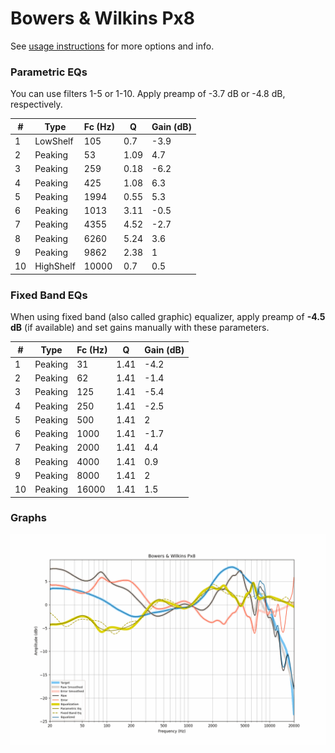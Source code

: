 # Bowers & Wilkins Px8
See [usage instructions](https://github.com/jaakkopasanen/AutoEq#usage) for more options and info.

### Parametric EQs
You can use filters 1-5 or 1-10. Apply preamp of -3.7 dB or -4.8 dB, respectively.

|   # | Type      |   Fc (Hz) |    Q |   Gain (dB) |
|-----|-----------|-----------|------|-------------|
|   1 | LowShelf  |       105 | 0.7  |        -3.9 |
|   2 | Peaking   |        53 | 1.09 |         4.7 |
|   3 | Peaking   |       259 | 0.18 |        -6.2 |
|   4 | Peaking   |       425 | 1.08 |         6.3 |
|   5 | Peaking   |      1994 | 0.55 |         5.3 |
|   6 | Peaking   |      1013 | 3.11 |        -0.5 |
|   7 | Peaking   |      4355 | 4.52 |        -2.7 |
|   8 | Peaking   |      6260 | 5.24 |         3.6 |
|   9 | Peaking   |      9862 | 2.38 |         1   |
|  10 | HighShelf |     10000 | 0.7  |         0.5 |

### Fixed Band EQs
When using fixed band (also called graphic) equalizer, apply preamp of **-4.5 dB** (if available) and set gains manually with these parameters.

|   # | Type    |   Fc (Hz) |    Q |   Gain (dB) |
|-----|---------|-----------|------|-------------|
|   1 | Peaking |        31 | 1.41 |        -4.2 |
|   2 | Peaking |        62 | 1.41 |        -1.4 |
|   3 | Peaking |       125 | 1.41 |        -5.4 |
|   4 | Peaking |       250 | 1.41 |        -2.5 |
|   5 | Peaking |       500 | 1.41 |         2   |
|   6 | Peaking |      1000 | 1.41 |        -1.7 |
|   7 | Peaking |      2000 | 1.41 |         4.4 |
|   8 | Peaking |      4000 | 1.41 |         0.9 |
|   9 | Peaking |      8000 | 1.41 |         2   |
|  10 | Peaking |     16000 | 1.41 |         1.5 |

### Graphs
![](./Bowers%20&%20Wilkins%20Px8.png)
